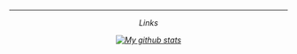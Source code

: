  <hr>
<p align="center">
  <i>Links

  <p align="center">
    <a href="https://www.facebook.com/dhruv.prajapati.2899/" alt="Facebook"><img src="
     
     <svg xmlns="http://www.w3.org/2000/svg" width="24" height="24" viewBox="0 0 24 24"><path d="M22.675 0h-21.35c-.732 0-1.325.593-1.325 1.325v21.351c0 .731.593 1.324 1.325 1.324h11.495v-9.294h-3.128v-3.622h3.128v-2.671c0-3.1 1.893-4.788 4.659-4.788 1.325 0 2.463.099 2.795.143v3.24l-1.918.001c-1.504 0-1.795.715-1.795 1.763v2.313h3.587l-.467 3.622h-3.12v9.293h6.116c.73 0 1.323-.593 1.323-1.325v-21.35c0-.732-.593-1.325-1.325-1.325z"/></svg>
     "></a>


  </p>
  
</p>
 
 ![My github stats](https://github-readme-stats.vercel.app/api?username=xeyalbeylerov&show_icons=true&title_color=fff&icon_color=79ff97&text_color=9f9f9f&bg_color=151515)
